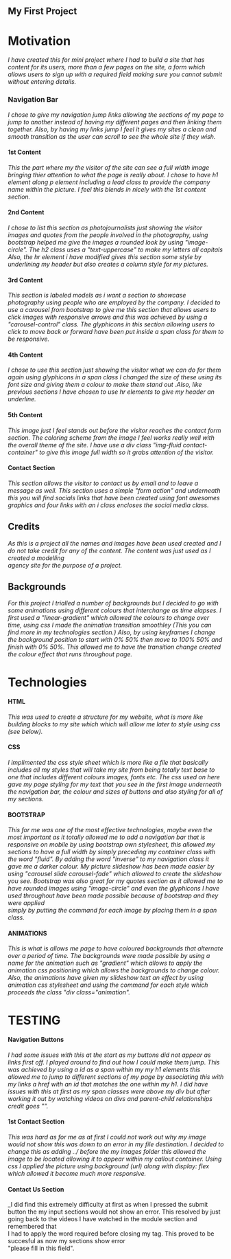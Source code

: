 ## My First Project

# Motivation 


_I have created this for mini project where I had to build a site that has content
for its users, more than a few pages on the site, a form which allows users to sign up
with a required field making sure you cannot submit without entering details._



### Navigation Bar
_I chose to give my navigation jump links allowing the sections of my page to jump to another instead
of having my different pages and then linking them together. Also, by having my links jump I feel it gives my sites 
a clean and smooth transition as the user can scroll to see the whole site if they wish._

#### 1st Content 
_This the part where my the visitor of the site can see a full width image bringing thier attention to
what the page is really about. I chose to have h1 element along p element including a lead class to provide 
the company name within the picture. I feel this blends in nicely with the 1st content section._

#### 2nd Content 
_I chose to list this section as photojournalists just showing the visitor images and quotes from the
people involved in the photography, using bootstrap helped me give the images a rounded look 
by using "image-circle". The h2 class uses a "text-uppercase" to make my letters all capitals
Also, the hr element i have modified gives this section some style by underlining my header but also creates a 
column style for my pictures._

#### 3rd Content
_This section is labeled models as i want a section to showcase photography using people who are employed by the
company. I decided to use a carousel from bootstrap to give me this section that allows users to click images with responsive 
arrows and this was achieved by using a "carousel-control" class. The glyphicons in this section allowing users to click to move back 
or forward have been put inside a span class for them to be responsive._

#### 4th Content

_I chose to use this section just showing the visitor what we can do for them again using glyphicons
in a span class I changed the size of these using its font size and giving them a colour to make them stand out
.Also, like previous sections I have chosen to use hr elements to give my header an underline._

#### 5th Content

_This image just I feel stands out before the visitor reaches the contact form section. The coloring scheme from the image I feel works really
well with the overall theme of the site. I have use a div class "img-fluid contact-container" to give this image full width so it grabs attention of the visitor._


#### Contact Section

_This section allows the visitor to contact us by email and to leave a message as well. This section uses a simple "form action"
and underneath this you will find socials links that have been created using font awesomes graphics
and four links with an i class encloses the social media class._



## Credits

_As this is a project all the names and images have been used created and I do not 
take credit for any of the content. The content was just used as I created a modelling  
agency site for the purpose of a project._

## Backgrounds

_For this project I trialled a number of backgrounds but I decided to go with some animations using different 
colours that interchange as time elapses. I first used a "linear-gradient" which allowed the colours
to change over time, using css I made the animation transition smoothley (This you can find more in my technologies 
section.) Also, by using keyframes I change the background position to start with 
0% 50% then move to 100% 50% and finish with 0% 50%. This allowed me to have the transition
change created the colour effect that runs throughout page._




# Technologies

#### HTML

_This was used to create a structure for my website, what is more like building blocks to
my site which which will allow me later to style using css (see below)._

#### CSS

_I implimented the css style sheet which is more like a file that basically includes all my
styles that will take my site from being totally text base to one that includes different colours
images, fonts etc. The css used on here gave my page styling for my text that you see in the first image underneath
the navigation bar, the colour and sizes of buttons and also styling for all of my sections._

#### BOOTSTRAP

_This for me was one of the most effective technologies, maybe even the most important as it totally
allowed me to add a navigation bar that is responsive on mobile by using bootstrap own stylesheet, this allowed my sections
to have a full width by simply preceding my container class with the word "fluid". By adding the word "inverse" to
my navigation class it gave me a darker colour. My picture slideshow has been made easier by using "carousel slide carousel-fade"
which allowed to create the slideshow you see. Bootstrap was also great for my quotes 
section as it allowed me to have rounded images using "image-circle" and even the glyphicons
I have used throughout have been made possible because of bootstrap and they were applied   
simply by putting the command for each image by placing them in a span class._

#### ANIMATIONS

_This is what is allows me page to have coloured backgrounds that alternate over a period of time.
The backgrounds were made possible by using a name for the animation such as "gradient" which allows to
apply the animation css positioning which allows the backgrounds to change colour. Also, the animations 
have given my slideshow text an effect by using animation css stylesheet and using the command
for each style which proceeds the class "div class="animation"._

# TESTING

#### Navigation Buttons

_I had some issues with this at the start as my buttons did not appear as links first off. I played around 
to find out how I could make them jump. This was achieved by using a id as a span within my 
my h1 elements this allowed me to jump to different sections of my page by associating this with my links 
a href with an id that matches the one within my h1. I did have issues with this at first as my span 
classes were above my div but after working it out by watching videos on divs and parent-child
relationships credit goes ""._

#### 1st Contact Section

_This was hard as for me as at first I could not work out why my image would not show this was down to 
an error in my file destination. I decided to change this as adding ../ before the my images folder 
this allowed the image to be located allowing it to appear within my callout container. Using css I 
applied the picture using background (url) along with display: flex which allowed it become much
more responsive._

#### Contact Us Section
_I did find this extremely difficulty at first as when I pressed the submit button the my input sections would not 
show an error. This resolved by just going back to the videos I have watched in the module section and remembered that  
I had to apply the word required before closing my tag. This proved to be succesful as now my sections show error  
"please fill in this field".



